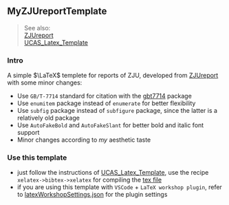 ## MyZJUreportTemplate

> See also:    
> [ZJUreport](https://github.com/haochengxia/zjureport)   
> [UCAS_Latex_Template](https://github.com/jweihe/UCAS_Latex_Template)

### Intro
A simple $\LaTeX$ templete for reports of ZJU, developed from [ZJUreport](https://github.com/haochengxia/zjureport) with some minor changes:
+ Use `GB/T-7714` standard for citation with the [gbt7714](https://ctan.org/pkg/gbt7714) package 
+ Use `enumitem` package instead of `enumerate` for better flexibility
+ Use `subfig` package instead of `subfigure` package, since the latter is a relatively old package
+ Use `AutoFakeBold` and `AutoFakeSlant` for better bold and italic font support
+ Minor changes according to *my* aesthetic taste 

### Use this template
+ just follow the instructions of [UCAS_Latex_Template](https://github.com/jweihe/UCAS_Latex_Template), use the recipe `xelatex->bibtex->xelatex` for compiling the [tex file](./main.tex)
+ if you are using this template with `VSCode` + `LaTeX workshop plugin`, refer to [latexWorkshopSettings.json](./latexWorkshopSettings.json) for the plugin settings 
